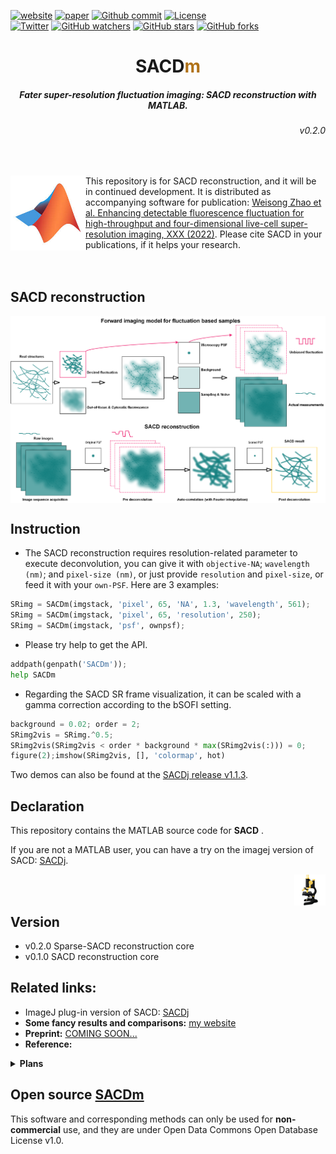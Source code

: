 
[![website](https://img.shields.io/badge/website-up-green.svg)](https://weisongzhao.github.io/SACDm/)
[![paper](https://img.shields.io/badge/paper-nature%20photon.-black.svg)](https://www.nature.com)
[![Github commit](https://img.shields.io/github/last-commit/WeisongZhao/SACDm)](https://github.com/WeisongZhao/SACDm/)
[![License](https://img.shields.io/github/license/WeisongZhao/SACDm)](https://github.com/WeisongZhao/SACDm/blob/master/LICENSE.txt)<br>
[![Twitter](https://img.shields.io/twitter/follow/weisong_zhao?label=weisong)](https://twitter.com/weisong_zhao/status/1370308101690118146)
[![GitHub watchers](https://img.shields.io/github/watchers/WeisongZhao/SACDm?style=social)](https://github.com/WeisongZhao/SACDm/) 
[![GitHub stars](https://img.shields.io/github/stars/WeisongZhao/SACDm?style=social)](https://github.com/WeisongZhao/SACDm/) 
[![GitHub forks](https://img.shields.io/github/forks/WeisongZhao/SACDm?style=social)](https://github.com/WeisongZhao/SACDm/)

<p>
<h1 align="center">SACD<font color="#b07219">m</font></h1>
<h5 align="center">Fater super-resolution fluctuation imaging: SACD reconstruction with MATLAB.</h5>
<h6 align="right">v0.2.0</h6>
</p>
<br>

<!-- <p>
<img src='./imgs/splash.png' align="left" width=170>
<p> -->

<p>
<img src='./imgs/MATLAB.jpg' align="left" width=120>
</p>

This repository is for SACD reconstruction, and it will be in continued development. It is distributed as accompanying software for publication: [Weisong Zhao et al. Enhancing detectable fluorescence fluctuation for high-throughput and four-dimensional live-cell super-resolution imaging, XXX (2022)](https://www.nature.com). Please cite SACD in your publications, if it helps your research.
<br>
<br>
<br>

<!-- <p>
<img src='./imgs/imagej-128.png' align="right" width=50>
</p>
<br>

[Portal]() to the plugin. -->

## SACD reconstruction

<p align='center'>
<img src='./imgs/Fig1.png' align="center" width=900>
</p>

## Instruction

- The SACD reconstruction requires resolution-related parameter to execute deconvolution, you can give it with `objective-NA`; `wavelength (nm)`; and `pixel-size (nm)`, or just provide `resolution` and `pixel-size`, or feed it with your `own-PSF`. Here are 3 examples:
```python
SRimg = SACDm(imgstack, 'pixel', 65, 'NA', 1.3, 'wavelength', 561);
SRimg = SACDm(imgstack, 'pixel', 65, 'resolution', 250);
SRimg = SACDm(imgstack, 'psf', ownpsf);
```

- Please try help to get the API.
```python
addpath(genpath('SACDm')); 
help SACDm
```

- Regarding the SACD SR frame visualization, it can be scaled with a gamma correction according to the bSOFI setting.
```python
background = 0.02; order = 2;
SRimg2vis = SRimg.^0.5;
SRimg2vis(SRimg2vis < order * background * max(SRimg2vis(:))) = 0;
figure(2);imshow(SRimg2vis, [], 'colormap', hot)
```

Two demos can also be found at the [SACDj release v1.1.3](https://github.com/WeisongZhao/SACDj/releases/tag/v1.1.3).


## Declaration
This repository contains the MATLAB source code for <b>SACD</b> .  

If you are not a MATLAB user, you can have a try on the imagej version of SACD: [SACDj](https://github.com/WeisongZhao/SACDj).

<p>
<img src='./imgs/imagej-128.png' align="right" width=50>
</p>
<br>
<br>

## Version
- v0.2.0 Sparse-SACD reconstruction core
- v0.1.0 SACD reconstruction core

## Related links: 
- ImageJ plug-in version of SACD: [SACDj](https://github.com/WeisongZhao/SACDj)
- **Some fancy results and comparisons:** [my website](https://weisongzhao.github.io/MyWeb2/portfolio-4-col.html)
- **Preprint:** [COMING SOON...](#)
- **Reference:**

<details>
<summary><b>Plans</b></summary>

- Full FRC assisted SACD;
- Full 3D-SACD;
- GPU acceleration.
</details>

## Open source [SACDm](https://github.com/WeisongZhao/SACDm)
This software and corresponding methods can only be used for **non-commercial** use, and they are under Open Data Commons Open Database License v1.0.
